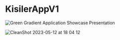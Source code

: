 # KisilerAppV1

![Green Gradient Application Showcase Presentation](https://github.com/japsadev/KisilerAppV1/assets/62521215/c17f34f9-7028-47bc-918a-0db939a0f9df)

![CleanShot 2023-05-12 at 18 04 12](https://github.com/japsadev/KisilerAppV1/assets/62521215/0bda8719-f614-44a8-8641-3a0028cc0d57)
